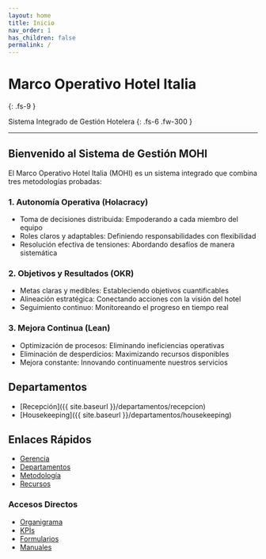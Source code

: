 ```yaml
---
layout: home
title: Inicio
nav_order: 1
has_children: false
permalink: /
---
```


# Marco Operativo Hotel Italia
{: .fs-9 }

Sistema Integrado de Gestión Hotelera
{: .fs-6 .fw-300 }

---

## Bienvenido al Sistema de Gestión MOHI

El Marco Operativo Hotel Italia (MOHI) es un sistema integrado que combina tres metodologías probadas:

### 1. Autonomía Operativa (Holacracy)
- Toma de decisiones distribuida: Empoderando a cada miembro del equipo
- Roles claros y adaptables: Definiendo responsabilidades con flexibilidad
- Resolución efectiva de tensiones: Abordando desafíos de manera sistemática

### 2. Objetivos y Resultados (OKR)
- Metas claras y medibles: Estableciendo objetivos cuantificables
- Alineación estratégica: Conectando acciones con la visión del hotel
- Seguimiento continuo: Monitoreando el progreso en tiempo real

### 3. Mejora Continua (Lean)
- Optimización de procesos: Eliminando ineficiencias operativas
- Eliminación de desperdicios: Maximizando recursos disponibles
- Mejora constante: Innovando continuamente nuestros servicios

## Departamentos

- [Recepción]({{ site.baseurl }}/departamentos/recepcion)
- [Housekeeping]({{ site.baseurl }}/departamentos/housekeeping)

## Enlaces Rápidos

- [Gerencia](./gerencia)
- [Departamentos](./departamentos)
- [Metodología](./metodologia)
- [Recursos](./recursos)

### Accesos Directos
- [Organigrama](./gerencia/organigrama)
- [KPIs](./recursos/kpis)
- [Formularios](./recursos/formularios)
- [Manuales](./recursos/manuales)